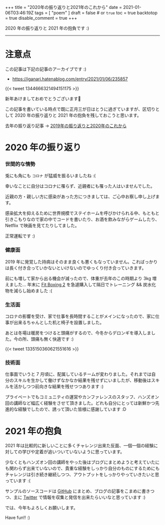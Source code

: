 +++
title = "2020年の振り返りと2021年のこれから"
date = 2021-01-06T03:46:19Z
tags = [
    "poem"
]
draft = false # or `true`
toc = true
backtotop = true
disable_comment = true
+++

2020 年の振り返りと 2021 年の抱負です :)

<!--more-->
---

# 注意点

この記事は下記の記事のアーカイブです :)

+ https://iganari.hatenablog.com/entry/2021/01/06/235857

{{< tweet 1344666321494151175 >}}

新年あけましておめでとうございます🎍

この記事を書いている時点で既に正月三が日はとうに過ぎていますが、区切りとして 2020 年の振り返りと 2021 年の抱負を残しておこうと思います。

去年の振り返り記事 -> [2019年の振り返りと2020年のこれから](https://iganari.github.io/post/2020-01-03_new-years-resolutions/)


# 2020 年の振り返り

### 世間的な情勢

兎にも角にも `コロナ` が猛威を振るいましたね :(

幸いなことに自分はコロナに罹らず、近親者にも罹った人はいませんでした。

近親の方・親しい方に感染があった方につきましては、ご心中お察し申し上げます。

感染拡大を抑えるために世界規模でステイホームを呼びかけられる中、もともと引きこもりなので家の中でコードを書いたり、お酒を飲みながらゲームしたり、 Netflix で映画を見てたりしてました。

正常運転です :)

### 健康面

2019 年に発覚した持病はそのまま良くも悪くもなっていません。こればっかりは長く付き合っていかないといけないのでゆっくり付き合っていきます。

前にも増して家から出る機会が減ったので、体重が去年のこの時期より 3kg 増えました... 年末に [Fit Boxing 2](https://www.amazon.co.jp/dp/B08JH3K59H) を急遽購入して隔日でトレーニング && 炭水化物を減らし始めました :(

### 生活面

コロナの影響を受け、家で仕事を長時間することがメインになったので、家に仕事が出来るちゃんとした机と椅子を設置しました。

あとは冬場は暖房をつけると頭痛がするので、今冬からデロンギを導入しました。今の所、頭痛も無く快適です :)

{{< tweet 1335150360621551616 >}}

### 技術面

仕事面でいうと 7 月頃に、配属しているチームが変わりました。それまでは自分のスキルを生かして働けずなかなか結果を残せずにいましたが、移動後はスキルを活かしつつ前向きな結果を残せつつあります :)

プライベートでもコミュニティの運営やカンファレンスのスタッフ、ハンズオン回の講師など幅広く経験をさせて頂きました。どれも自分にとっては新鮮かつ先進的な経験でしたので、誘って頂いた皆様に感謝しています :D


# 2021 年の抱負

2021 年は比較的に新しいことに多くチャレンジ出来た反面、一個一個の経験に対しての学びや定着が追いついていないように思っています。

少なくともハンズオン回の講師をやった後はブログにまとめようと考えていたにも関わらず出来ていないので、貴重な経験をしっかり自分のものにするためにもチャレンジは引き続き継続しつつ、アウトプットをしっかりやっていきたいと思っています :(

サンプルのソースコードは [GitHub](https://github.com/iganari) にまとめ、ブログの記事をこまめに書きつつ、主に [Twitter](https://twitter.com/iganari_) で情報を収集と発信を出来たらいいなと思っています :)

では、今年もよろしくお願いします。

Have fun!! :)
